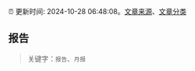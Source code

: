 :alarm_clock: 更新时间: 2024-10-28 06:48:08。[文章来源](/README.md)、[文章分类](/TAGS.md)

## 报告


> 关键字：`报告`、`月报`



